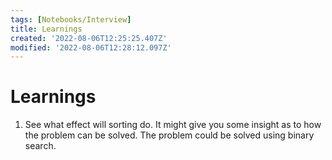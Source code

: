 ```yaml
---
tags: [Notebooks/Interview]
title: Learnings
created: '2022-08-06T12:25:25.407Z'
modified: '2022-08-06T12:28:12.097Z'
---
```


# Learnings

1. See what effect will sorting do. It might give you some insight as to how the problem can be solved. The problem could be solved using binary search.
